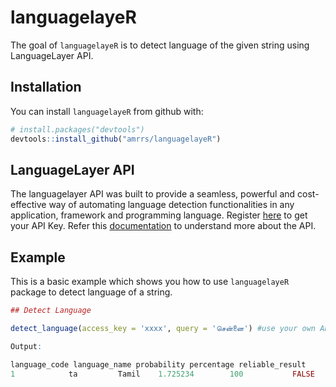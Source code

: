 
languagelayeR
=============

The goal of `languagelayeR` is to detect language of the given string using LanguageLayer API.

Installation
------------

You can install `languagelayeR` from github with:

``` r
# install.packages("devtools")
devtools::install_github("amrrs/languagelayeR")
```

LanguageLayer API
------------------

The languagelayer API was built to provide a seamless, powerful and cost-effective way of automating language detection functionalities in any application, framework and programming language. Register [here](https://languagelayer.com/product) to get your API Key. Refer this [documentation](https://languagelayer.com/documentation) to understand more about the API.


Example
-------

This is a basic example which shows you how to use `languagelayeR` package to detect language of a string.

``` r
## Detect Language

detect_language(access_key = 'xxxx', query = 'சென்னை') #use your own API Key 

Output:

language_code language_name probability percentage reliable_result
1            ta         Tamil    1.725234        100           FALSE
```
